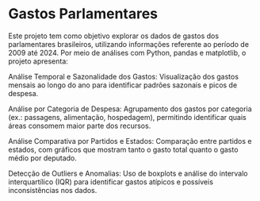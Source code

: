 # Gastos Parlamentares

Este projeto tem como objetivo explorar os dados de gastos dos parlamentares brasileiros, utilizando informações referente ao período de 2009 até 2024. Por meio de análises com Python, pandas e matplotlib, o projeto apresenta:

Análise Temporal e Sazonalidade dos Gastos: Visualização dos gastos mensais ao longo do ano para identificar padrões sazonais e picos de despesa.

Análise por Categoria de Despesa: Agrupamento dos gastos por categoria (ex.: passagens, alimentação, hospedagem), permitindo identificar quais áreas consomem maior parte dos recursos.

Análise Comparativa por Partidos e Estados: Comparação entre partidos e estados, com gráficos que mostram tanto o gasto total quanto o gasto médio por deputado.

Detecção de Outliers e Anomalias: Uso de boxplots e análise do intervalo interquartílico (IQR) para identificar gastos atípicos e possíveis inconsistências nos dados.
